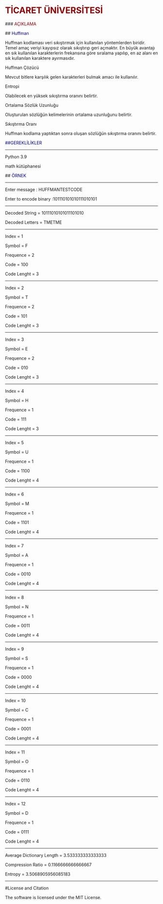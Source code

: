 # <span style="color: darkred"> TİCARET ÜNİVERSİTESİ </span> 

###<span style="color: darkred"> AÇIKLAMA  </span>

##<span style="color: darkblue"> Huffman  </span>

 Huffman kodlaması veri sıkıştırmak için kullanılan yöntemlerden biridir.
 Temel amaç veriyi kayıpsız olarak sıkıştırıp geri açmaktır.
 En büyük avantajı en sık kullanılan karakterlerin frekansına göre sıralama yapılıp, 
en az alanı en sık kullanılan karaktere ayırmasıdır.

Huffman Çözücü

 Mevcut bitlere karşılık gelen karakterleri bulmak amacı ile kullanılır.
 
Entropi

 Olabilecek en yüksek sıkıştırma oranını belirtir.

Ortalama Sözlük Uzunluğu

 Oluşturulan sözlüğün kelimelerinin ortalama uzunluğunu belirtir.

Sıkıştırma Oranı

 Huffman kodlama yaptıktan sonra oluşan sözlüğün sıkıştırma oranını belirtir.

<span style="color: darkblue"> ##GEREKLİLİKLER  </span>


--------------------------------------------------


Python 3.9

math kütüphanesi 


##<span style="color: darkblue"> ÖRNEK  </span>

--------------------------------------------------

Enter message : HUFFMANTESTCODE

Enter to encode binary :101110101010111010101

--------------------------------------------------

Decoded String =  10111010101011101010

Decoded Letters =  TMETME

--------------------------------------------------

Index =  1

Symbol =  F

Frequence =  2

Code =  100

Code Lenght =  3

--------------------------------------------------

Index =  2

Symbol =  T

Frequence =  2

Code =  101

Code Lenght =  3

--------------------------------------------------

Index =  3

Symbol =  E

Frequence =  2

Code =  010

Code Lenght =  3

--------------------------------------------------

Index =  4

Symbol =  H

Frequence =  1

Code =  111

Code Lenght =  3

--------------------------------------------------

Index =  5

Symbol =  U

Frequence =  1

Code =  1100

Code Lenght =  4

--------------------------------------------------

Index =  6

Symbol =  M

Frequence =  1

Code =  1101

Code Lenght =  4


--------------------------------------------------

Index =  7

Symbol =  A

Frequence =  1

Code =  0010

Code Lenght =  4

--------------------------------------------------

Index =  8

Symbol =  N

Frequence =  1

Code =  0011

Code Lenght =  4

--------------------------------------------------

Index =  9

Symbol =  S

Frequence =  1

Code =  0000

Code Lenght =  4

--------------------------------------------------

Index =  10

Symbol =  C

Frequence =  1

Code =  0001

Code Lenght =  4

--------------------------------------------------

Index =  11

Symbol =  O

Frequence =  1

Code =  0110

Code Lenght =  4

--------------------------------------------------

Index =  12

Symbol =  D

Frequence =  1

Code =  0111

Code Lenght =  4

--------------------------------------------------

Average Dictionary Length =  3.533333333333333

Compression Ratio =  0.1166666666666667

Entropy =  3.5068905956085183

--------------------------------------------------


#License and Citation

The software is licensed under the MIT License.


